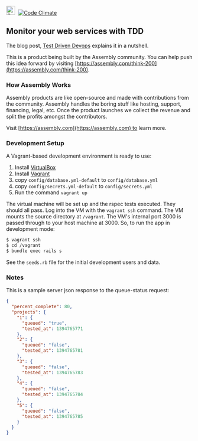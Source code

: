 <a href="https://assembly.com/think-200/bounties"><img src="https://asm-badger.herokuapp.com/think-200/badges/tasks.svg" height="24px" alt="Open Tasks" /></a>&nbsp;&nbsp;[![Code Climate](https://codeclimate.com/github/asm-products/think-200/badges/gpa.svg)](https://codeclimate.com/github/asm-products/think-200)


## Monitor your web services with TDD

The blog post, [Test Driven Devops](http://robb.weblaws.org/2014/01/16/new-open-source-library-for-test-driven-devops/) explains it in a nutshell.

This is a product being built by the Assembly community. You can help push this idea forward by visiting [https://assembly.com/think-200](https://assembly.com/think-200).


### How Assembly Works

Assembly products are like open-source and made with contributions from the community. Assembly handles the boring stuff like hosting, support, financing, legal, etc. Once the product launches we collect the revenue and split the profits amongst the contributors.

Visit [https://assembly.com](https://assembly.com) to learn more.


### Development Setup

A Vagrant-based development environment is ready to use:

1. Install [VirtualBox](https://www.virtualbox.org/wiki/Downloads)
2. Install [Vagrant](https://www.vagrantup.com/)
3. copy `config/database.yml-default` to `config/database.yml`
4. copy `config/secrets.yml-default` to `config/secrets.yml`
5. Run the command `vagrant up`

The virtual machine will be set up and the rspec tests executed. They should all pass. Log into the VM with the `vagrant ssh` command. The VM mounts the source directory at `/vagrant`. The VM's internal port 3000 is passed through to your host machine at 3000. So, to run the app in development mode:

```bash
$ vagrant ssh
$ cd /vagrant
$ bundle exec rails s
```

See the `seeds.rb` file for the initial development users and data.

### Notes

This is a sample server json response to the queue-status request:

```json
{
  "percent_complete": 80,
  "projects": {
    "1": {
      "queued": "true",
      "tested_at": 1394765771
    },
    "2": {
      "queued": "false",
      "tested_at": 1394765781
    },
    "3": {
      "queued": "false",
      "tested_at": 1394765783
    },
    "4": {
      "queued": "false",
      "tested_at": 1394765784
    },
    "5": {
      "queued": "false",
      "tested_at": 1394765785
    }
  }
}
```
